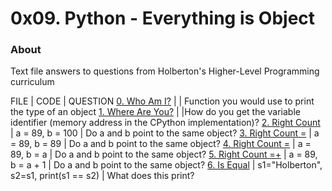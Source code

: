 # 0x09. Python - Everything is Object

### About
Text file answers to questions from Holberton's Higher-Level Programming curriculum

FILE | CODE | QUESTION
[0. Who Am I?](./0-answer.txt) | | Function you would use to print the type of an object
[1. Where Are You?](./1-answer.txt) | |How do you get the variable identifier (memory address in the CPython implementation)?
[2. Right Count](./2-answer.txt) | a = 89, b = 100 | Do a and b point to the same object?
[3. Right Count =](./3-answer.txt) | a = 89, b = 89 | Do a and b point to the same object?
[4. Right Count =](./4-answer.txt) | a = 89, b = a | Do a and b point to the same object?
[5. Right Count =+](./5-answer.txt) | a = 89, b = a + 1 | Do a and b point to the same object?
[6. Is Equal](./6-answer.txt) | s1="Holberton", s2=s1, print(s1 == s2) | What does this print?
